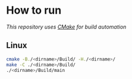 # **How to run**
*This repository uses [CMake](https://cmake.org) for build automation*

## **Linux**
```bash
cmake -B./<dirname>/Build/ -H./<dirname>/
make -C ./<dirname>/Build/
./<dirname>/Build/main
```